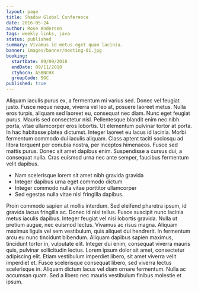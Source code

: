 ```yaml
---
layout: page
title: Shadow Global Conference
date: 2016-05-24
author: Rose Andersen
tags: weekly links, java
status: published
summary: Vivamus id metus eget quam lacinia.
banner: images/banner/meeting-01.jpg
booking:
  startDate: 09/09/2018
  endDate: 09/11/2018
  ctyhocn: ASBNCHX
  groupCode: SGC
published: true
---
```

Aliquam iaculis purus ex, a fermentum mi varius sed. Donec vel feugiat justo. Fusce neque neque, viverra vel leo at, posuere laoreet metus. Nulla eros turpis, aliquam sed laoreet eu, consequat nec diam. Nunc eget feugiat purus. Mauris sed consectetur nisl. Pellentesque blandit enim nec nibh porta, vitae ullamcorper eros lobortis. Ut elementum pulvinar tortor at porta. In hac habitasse platea dictumst. Integer laoreet eu lacus id lacinia. Morbi fermentum commodo dui iaculis aliquam. Class aptent taciti sociosqu ad litora torquent per conubia nostra, per inceptos himenaeos. Fusce sed mattis purus. Donec sit amet dapibus enim. Suspendisse a cursus dui, a consequat nulla. Cras euismod urna nec ante semper, faucibus fermentum velit dapibus.

* Nam scelerisque lorem sit amet nibh gravida gravida
* Integer dapibus urna eget commodo dictum
* Integer commodo nulla vitae porttitor ullamcorper
* Sed egestas nulla vitae nisl fringilla dapibus.

Proin commodo sapien at mollis interdum. Sed eleifend pharetra ipsum, id gravida lacus fringilla ac. Donec id nisi tellus. Fusce suscipit nunc lacinia metus iaculis dapibus. Integer feugiat vel nisi lobortis gravida. Nulla ut pretium augue, nec euismod lectus. Vivamus ac risus magna. Aliquam maximus ligula vel sem vestibulum, quis aliquet dui hendrerit.
In fermentum arcu eu nunc tincidunt bibendum. Aliquam dapibus sapien maximus, tincidunt tortor in, vulputate elit. Integer dui enim, consequat viverra mauris quis, pulvinar sollicitudin lectus. Lorem ipsum dolor sit amet, consectetur adipiscing elit. Etiam vestibulum imperdiet libero, sit amet viverra velit imperdiet et. Fusce scelerisque consequat libero, sed viverra lectus scelerisque in. Aliquam dictum lacus vel diam ornare fermentum. Nulla ac accumsan quam. Sed a libero nec mauris vestibulum finibus molestie et ipsum.
